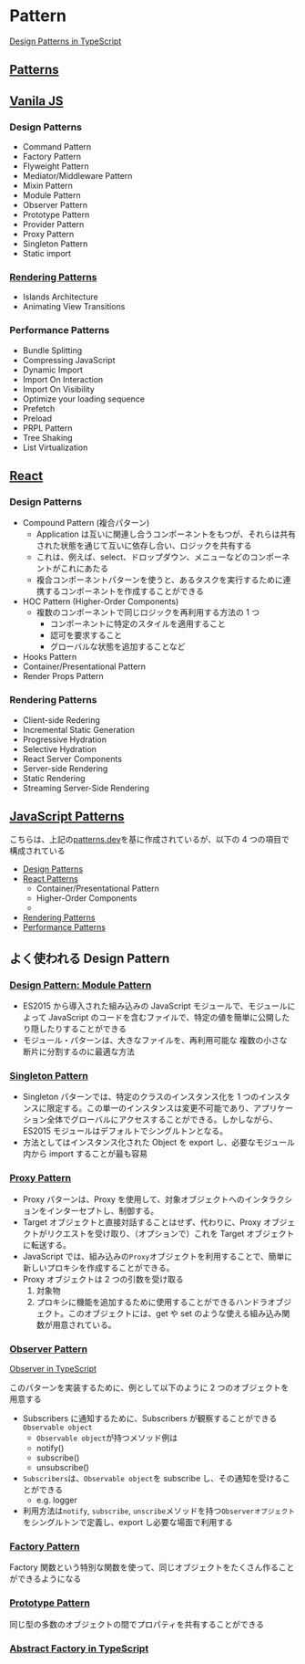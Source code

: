 # Pattern

[Design Patterns in TypeScript](https://refactoring.guru/design-patterns/typescript)

## [Patterns](https://www.patterns.dev/)

## [Vanila JS](https://www.patterns.dev/vanilla)

### Design Patterns

- Command Pattern
- Factory Pattern
- Flyweight Pattern
- Mediator/Middleware Pattern
- Mixin Pattern
- Module Pattern
- Observer Pattern
- Prototype Pattern
- Provider Pattern
- Proxy Pattern
- Singleton Pattern
- Static import

### [Rendering Patterns](https://www.patterns.dev/vanilla/rendering-patterns)

- Islands Architecture
- Animating View Transitions

### Performance Patterns

- Bundle Splitting
- Compressing JavaScript
- Dynamic Import
- Import On Interaction
- Import On Visibility
- Optimize your loading sequence
- Prefetch
- Preload
- PRPL Pattern
- Tree Shaking
- List Virtualization

## [React](https://www.patterns.dev/react)

### Design Patterns

- Compound Pattern (複合パターン)
  - Application は互いに関連し合うコンポーネントをもつが、それらは共有された状態を通じて互いに依存し合い、ロジックを共有する
  - これは、例えば、select、ドロップダウン、メニューなどのコンポーネントがこれにあたる
  - 複合コンポーネントパターンを使うと、あるタスクを実行するために連携するコンポーネントを作成することができる
- HOC Pattern (Higher-Order Components)
  - 複数のコンポーネントで同じロジックを再利用する方法の 1 つ
    - コンポーネントに特定のスタイルを適用すること
    - 認可を要求すること
    - グローバルな状態を追加することなど
- Hooks Pattern
- Container/Presentational Pattern
- Render Props Pattern

### Rendering Patterns

- Client-side Redering
- Incremental Static Generation
- Progressive Hydration
- Selective Hydration
- React Server Components
- Server-side Rendering
- Static Rendering
- Streaming Server-Side Rendering

## [JavaScript Patterns](https://javascriptpatterns.vercel.app/patterns)

こちらは、上記の[patterns.dev](https://www.patterns.dev/)を基に作成されているが、以下の 4 つの項目で構成されている

- [Design Patterns](https://javascriptpatterns.vercel.app/patterns/design-patterns/introduction)
- [React Patterns](https://javascriptpatterns.vercel.app/patterns/react-patterns/conpres)
  - Container/Presentational Pattern
  - Higher-Order Components
  -
- [Rendering Patterns](https://javascriptpatterns.vercel.app/patterns/performance-patterns/introduction)
- [Performance Patterns](https://javascriptpatterns.vercel.app/patterns/rendering-patterns/introduction)

## よく使われる Design Pattern

### [Design Pattern: Module Pattern](https://javascriptpatterns.vercel.app/patterns/design-patterns/module-pattern)

- ES2015 から導入された組み込みの JavaScript モジュールで、モジュールによって JavaScript のコードを含むファイルで、特定の値を簡単に公開したり隠したりすることができる
- モジュール・パターンは、大きなファイルを、再利用可能な 複数の小さな 断片に分割するのに最適な方法

### [Singleton Pattern](https://javascriptpatterns.vercel.app/patterns/design-patterns/singleton-pattern)

- Singleton パターンでは、特定のクラスのインスタンス化を 1 つのインスタンスに限定する。この単一のインスタンスは変更不可能であり、アプリケーション全体でグローバルにアクセスすることができる。しかしながら、ES2015 モジュールはデフォルトでシングルトンとなる。
- 方法としてはインスタンス化された Object を export し、必要なモジュール内から import することが最も容易

### [Proxy Pattern](https://javascriptpatterns.vercel.app/patterns/design-patterns/proxy-pattern)

- Proxy パターンは、Proxy を使用して、対象オブジェクトへのインタラクションをインターセプトし、制御する。
- Target オブジェクトと直接対話することはせず、代わりに、Proxy オブジェクトがリクエストを受け取り、（オプションで）これを Target オブジェクトに転送する。
- JavaScript では、組み込みの`Proxy`オブジェクトを利用することで、簡単に新しいプロキシを作成することができる。
- Proxy オブジェクトは 2 つの引数を受け取る
  1. 対象物
  2. プロキシに機能を追加するために使用することができるハンドラオブジェクト。このオブジェクトには、get や set のような使える組み込み関数が用意されている。

### [Observer Pattern](https://javascriptpatterns.vercel.app/patterns/design-patterns/observer-pattern)

[Observer in TypeScript](https://refactoring.guru/design-patterns/observer/typescript/example)

このパターンを実装するために、例として以下のように 2 つのオブジェクトを用意する

- Subscribers に通知するために、Subscribers が観察することができる`Observable object`
  - `Observable object`が持つメソッド例は
  - notify()
  - subscribe()
  - unsubscribe()
- `Subscribers`は、`Observable object`を subscribe し、その通知を受けることができる
  - e.g. logger
- 利用方法は`notify`, `subscribe`, `unscribe`メソッドを持つ`Observerオブジェクト`をシングルトンで定義し、export し必要な場面で利用する

### [Factory Pattern](https://javascriptpatterns.vercel.app/patterns/design-patterns/factory-pattern)

Factory 関数という特別な関数を使って、同じオブジェクトをたくさん作ることができるようになる

### [Prototype Pattern](https://javascriptpatterns.vercel.app/patterns/design-patterns/prototype-pattern)

同じ型の多数のオブジェクトの間でプロパティを共有することができる

### [Abstract Factory in TypeScript](https://refactoring.guru/design-patterns/abstract-factory/typescript/example)

